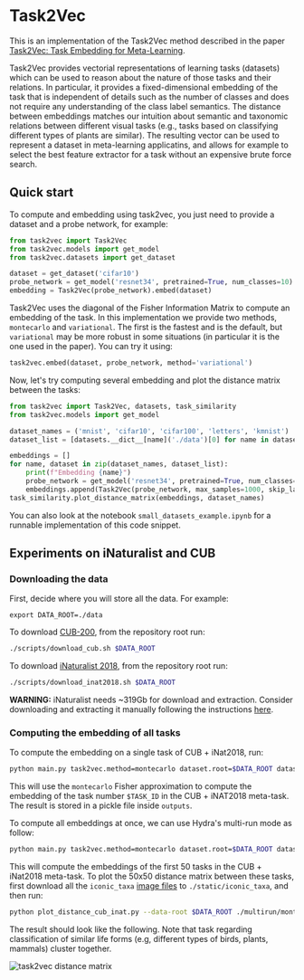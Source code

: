 # Task2Vec 

This is an implementation of the Task2Vec method described in the paper [Task2Vec: Task Embedding for Meta-Learning](https://arxiv.org/abs/1902.03545).


Task2Vec provides vectorial representations of learning tasks (datasets) which can be used to reason about the nature of
those tasks and their relations.
In particular, it provides a fixed-dimensional embedding of the task that is independent of details such as the number of
classes and does not require any understanding of the class label semantics. The distance between embeddings
matches our intuition about semantic and taxonomic relations between different visual tasks
(e.g., tasks based on classifying different types of plants are similar). The resulting vector can be used to
represent a dataset in meta-learning applicatins, and allows for example to select the best feature extractor for a task
without an expensive brute force search.

## Quick start

To compute and embedding using task2vec, you just need to provide a dataset and a probe network, for example:

```python
from task2vec import Task2Vec
from task2vec.models import get_model
from task2vec.datasets import get_dataset

dataset = get_dataset('cifar10')
probe_network = get_model('resnet34', pretrained=True, num_classes=10)
embedding = Task2Vec(probe_network).embed(dataset)
```
Task2Vec uses the diagonal of the Fisher Information Matrix to compute an embedding of the task. In this implementation
we provide two methods, `montecarlo` and `variational`. The first is the fastest and is the default, but `variational`
may be more robust in some situations (in particular it is the one used in the paper). You can try it using:
```python
task2vec.embed(dataset, probe_network, method='variational')
```  
Now, let's try computing several embedding and plot the distance matrix between the tasks:

```python
from task2vec import Task2Vec, datasets, task_similarity
from task2vec.models import get_model

dataset_names = ('mnist', 'cifar10', 'cifar100', 'letters', 'kmnist')
dataset_list = [datasets.__dict__[name]('./data')[0] for name in dataset_names]

embeddings = []
for name, dataset in zip(dataset_names, dataset_list):
    print(f"Embedding {name}")
    probe_network = get_model('resnet34', pretrained=True, num_classes=int(max(dataset.targets) + 1)).cuda()
    embeddings.append(Task2Vec(probe_network, max_samples=1000, skip_layers=6).embed(dataset))
task_similarity.plot_distance_matrix(embeddings, dataset_names)
```
You can also look at the notebook `small_datasets_example.ipynb` for a runnable implementation of this code snippet.

## Experiments on iNaturalist and CUB

### Downloading the data
First, decide where you will store all the data. For example: 
```
export DATA_ROOT=./data
```
To download [CUB-200](http://www.vision.caltech.edu/visipedia/CUB-200.html), 
from the repository root run:
```sh
./scripts/download_cub.sh $DATA_ROOT
```

To download [iNaturalist 2018](https://github.com/visipedia/inat_comp/tree/master/2018),
from the repository root run:
```sh
./scripts/download_inat2018.sh $DATA_ROOT
```
**WARNING:** iNaturalist needs ~319Gb for download and extraction.
Consider downloading and extracting it manually following the instructions
[here](https://github.com/visipedia/inat_comp/tree/master/2018).  

### Computing the embedding of all tasks
To compute the embedding on a single task of CUB + iNat2018, run:
```sh
python main.py task2vec.method=montecarlo dataset.root=$DATA_ROOT dataset.name=cub_inat2018  dataset.task_id=$TASK_ID -m
```
This will use the `montecarlo` Fisher approximation to compute the embedding of the task number `$TASK_ID` in the CUB + iNAT2018 meta-task.
The result is stored in a pickle file inside `outputs`.
 
To compute all embeddings at once, we can use Hydra's multi-run mode as follow: 
```sh
python main.py task2vec.method=montecarlo dataset.root=$DATA_ROOT dataset.name=cub_inat2018  dataset.task_id=`seq -s , 0 50` -m
```
This will compute the embeddings of the first 50 tasks in the CUB + iNat2018 meta-task.
To plot the 50x50 distance matrix between these tasks, first download all the `iconic_taxa`
[image files](https://github.com/inaturalist/inaturalist/tree/master/app/assets/images/iconic_taxa)
to `./static/iconic_taxa`, and then run:
```sh
python plot_distance_cub_inat.py --data-root $DATA_ROOT ./multirun/montecarlo
``` 
The result should look like the following. Note that task regarding classification of similar life forms
(e.g, different types of birds, plants, mammals) cluster together.

![task2vec distance matrix](static/distance_matrix.png?raw=1) 
